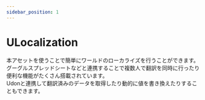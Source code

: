 ```yaml
---
sidebar_position: 1
---
```


# ULocalization

本アセットを使うことで簡単にワールドのローカライズを行うことができます。  
グーグルスプレッドシートなどと連携することで複数人で翻訳を同時に行ったり便利な機能がたくさん搭載されています。  
Udonと連携して翻訳済みのデータを取得したり動的に値を書き換えたりすることもできます。
